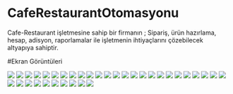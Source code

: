 # CafeRestaurantOtomasyonu
Cafe-Restaurant işletmesine sahip bir firmanın ; Sipariş, ürün hazırlama, hesap, adisyon, raporlamalar ile işletmenin ihtiyaçlarını çözebilecek altyapıya sahiptir. 

#Ekran Görüntüleri

<p>
  
<a href="https://github.com/haticeyesilkaya/SuOtomasyonu/blob/master/ekran%20goruntuleri/1.png" target="_blank">
<img src="https://github.com/haticeyesilkaya/SuOtomasyonu/blob/master/ekran%20goruntuleri/1.png" style="max-width:100%;"></a>

<a href="https://github.com/haticeyesilkaya/SuOtomasyonu/blob/master/ekran%20goruntuleri/2.png" target="_blank">
<img src="https://github.com/haticeyesilkaya/SuOtomasyonu/blob/master/ekran%20goruntuleri/2.png" style="max-width:100%;"></a>

<a href="https://github.com/haticeyesilkaya/SuOtomasyonu/blob/master/ekran%20goruntuleri/3.png" target="_blank">
<img src="https://github.com/haticeyesilkaya/SuOtomasyonu/blob/master/ekran%20goruntuleri/3.png" style="max-width:100%;"></a>

<a href="https://github.com/haticeyesilkaya/SuOtomasyonu/blob/master/ekran%20goruntuleri/4.png" target="_blank">
<img src="https://github.com/haticeyesilkaya/SuOtomasyonu/blob/master/ekran%20goruntuleri/4.png" style="max-width:100%;"></a>

<a href="https://github.com/haticeyesilkaya/SuOtomasyonu/blob/master/ekran%20goruntuleri/5.png" target="_blank">
<img src="https://github.com/haticeyesilkaya/SuOtomasyonu/blob/master/ekran%20goruntuleri/5.png" style="max-width:100%;"></a>

<a href="https://github.com/haticeyesilkaya/SuOtomasyonu/blob/master/ekran%20goruntuleri/6.png" target="_blank">
<img src="https://github.com/haticeyesilkaya/SuOtomasyonu/blob/master/ekran%20goruntuleri/6.png" style="max-width:100%;"></a>

<a href="https://github.com/haticeyesilkaya/SuOtomasyonu/blob/master/ekran%20goruntuleri/7.png" target="_blank">
<img src="https://github.com/haticeyesilkaya/SuOtomasyonu/blob/master/ekran%20goruntuleri/7.png" style="max-width:100%;"></a>

<a href="https://github.com/haticeyesilkaya/SuOtomasyonu/blob/master/ekran%20goruntuleri/8.png" target="_blank">
<img src="https://github.com/haticeyesilkaya/SuOtomasyonu/blob/master/ekran%20goruntuleri/8.png" style="max-width:100%;"></a>

<a href="https://github.com/haticeyesilkaya/SuOtomasyonu/blob/master/ekran%20goruntuleri/9.png" target="_blank">
<img src="https://github.com/haticeyesilkaya/SuOtomasyonu/blob/master/ekran%20goruntuleri/9.png" style="max-width:100%;"></a>

<a href="https://github.com/haticeyesilkaya/SuOtomasyonu/blob/master/ekran%20goruntuleri/10.png" target="_blank">
<img src="https://github.com/haticeyesilkaya/SuOtomasyonu/blob/master/ekran%20goruntuleri/10.png" style="max-width:100%;"></a>

<a href="https://github.com/haticeyesilkaya/SuOtomasyonu/blob/master/ekran%20goruntuleri/11.png" target="_blank">
<img src="https://github.com/haticeyesilkaya/SuOtomasyonu/blob/master/ekran%20goruntuleri/11.png" style="max-width:100%;"></a>

<a href="https://github.com/haticeyesilkaya/SuOtomasyonu/blob/master/ekran%20goruntuleri/12.png" target="_blank">
<img src="https://github.com/haticeyesilkaya/SuOtomasyonu/blob/master/ekran%20goruntuleri/12.png" style="max-width:100%;"></a>

<a href="https://github.com/haticeyesilkaya/SuOtomasyonu/blob/master/ekran%20goruntuleri/13.png" target="_blank">
<img src="https://github.com/haticeyesilkaya/SuOtomasyonu/blob/master/ekran%20goruntuleri/13.png" style="max-width:100%;"></a>

<a href="https://github.com/haticeyesilkaya/SuOtomasyonu/blob/master/ekran%20goruntuleri/14.png" target="_blank">
<img src="https://github.com/haticeyesilkaya/SuOtomasyonu/blob/master/ekran%20goruntuleri/14.png" style="max-width:100%;"></a>

<a href="https://github.com/haticeyesilkaya/SuOtomasyonu/blob/master/ekran%20goruntuleri/15.png" target="_blank">
<img src="https://github.com/haticeyesilkaya/SuOtomasyonu/blob/master/ekran%20goruntuleri/15.png" style="max-width:100%;"></a>

<a href="https://github.com/haticeyesilkaya/SuOtomasyonu/blob/master/ekran%20goruntuleri/16.png" target="_blank">
<img src="https://github.com/haticeyesilkaya/SuOtomasyonu/blob/master/ekran%20goruntuleri/16.png" style="max-width:100%;"></a>

<a href="https://github.com/haticeyesilkaya/SuOtomasyonu/blob/master/ekran%20goruntuleri/17.png" target="_blank">
<img src="https://github.com/haticeyesilkaya/SuOtomasyonu/blob/master/ekran%20goruntuleri/17.png" style="max-width:100%;"></a>

<a href="https://github.com/haticeyesilkaya/SuOtomasyonu/blob/master/ekran%20goruntuleri/18.png" target="_blank">
<img src="https://github.com/haticeyesilkaya/SuOtomasyonu/blob/master/ekran%20goruntuleri/18.png" style="max-width:100%;"></a>

<a href="https://github.com/haticeyesilkaya/SuOtomasyonu/blob/master/ekran%20goruntuleri/19.png" target="_blank">
<img src="https://github.com/haticeyesilkaya/SuOtomasyonu/blob/master/ekran%20goruntuleri/19.png" style="max-width:100%;"></a>

<a href="https://github.com/haticeyesilkaya/SuOtomasyonu/blob/master/ekran%20goruntuleri/20.png" target="_blank">
<img src="https://github.com/haticeyesilkaya/SuOtomasyonu/blob/master/ekran%20goruntuleri/20.png" style="max-width:100%;"></a>

<a href="https://github.com/haticeyesilkaya/SuOtomasyonu/blob/master/ekran%20goruntuleri/21.png" target="_blank">
<img src="https://github.com/haticeyesilkaya/SuOtomasyonu/blob/master/ekran%20goruntuleri/21.png" style="max-width:100%;"></a>

<a href="https://github.com/haticeyesilkaya/SuOtomasyonu/blob/master/ekran%20goruntuleri/22.png" target="_blank">
<img src="https://github.com/haticeyesilkaya/SuOtomasyonu/blob/master/ekran%20goruntuleri/22.png" style="max-width:100%;"></a>

<a href="https://github.com/haticeyesilkaya/SuOtomasyonu/blob/master/ekran%20goruntuleri/23.png" target="_blank">
<img src="https://github.com/haticeyesilkaya/SuOtomasyonu/blob/master/ekran%20goruntuleri/23.png" style="max-width:100%;"></a>

<a href="https://github.com/haticeyesilkaya/SuOtomasyonu/blob/master/ekran%20goruntuleri/24.png" target="_blank">
<img src="https://github.com/haticeyesilkaya/SuOtomasyonu/blob/master/ekran%20goruntuleri/24.png" style="max-width:100%;"></a>

<a href="https://github.com/haticeyesilkaya/SuOtomasyonu/blob/master/ekran%20goruntuleri/25.png" target="_blank">
<img src="https://github.com/haticeyesilkaya/SuOtomasyonu/blob/master/ekran%20goruntuleri/25.png" style="max-width:100%;"></a>

<a href="https://github.com/haticeyesilkaya/SuOtomasyonu/blob/master/ekran%20goruntuleri/26.png" target="_blank">
<img src="https://github.com/haticeyesilkaya/SuOtomasyonu/blob/master/ekran%20goruntuleri/26.png" style="max-width:100%;"></a>

<a href="https://github.com/haticeyesilkaya/SuOtomasyonu/blob/master/ekran%20goruntuleri/27.png" target="_blank">
<img src="https://github.com/haticeyesilkaya/SuOtomasyonu/blob/master/ekran%20goruntuleri/27.png" style="max-width:100%;"></a>
<a href="https://github.com/haticeyesilkaya/SuOtomasyonu/blob/master/ekran%20goruntuleri/28.png" target="_blank">
<img src="https://github.com/haticeyesilkaya/SuOtomasyonu/blob/master/ekran%20goruntuleri/28.png" style="max-width:100%;"></a>

<a href="https://github.com/haticeyesilkaya/SuOtomasyonu/blob/master/ekran%20goruntuleri/29.png" target="_blank">
<img src="https://github.com/haticeyesilkaya/SuOtomasyonu/blob/master/ekran%20goruntuleri/29.png" style="max-width:100%;"></a>

<a href="https://github.com/haticeyesilkaya/SuOtomasyonu/blob/master/ekran%20goruntuleri/30.png" target="_blank">
<img src="https://github.com/haticeyesilkaya/SuOtomasyonu/blob/master/ekran%20goruntuleri/30.png" style="max-width:100%;"></a>

<a href="https://github.com/haticeyesilkaya/SuOtomasyonu/blob/master/ekran%20goruntuleri/31.png" target="_blank">
<img src="https://github.com/haticeyesilkaya/SuOtomasyonu/blob/master/ekran%20goruntuleri/31.png" style="max-width:100%;"></a>

<a href="https://github.com/haticeyesilkaya/SuOtomasyonu/blob/master/ekran%20goruntuleri/32.png" target="_blank">
<img src="https://github.com/haticeyesilkaya/SuOtomasyonu/blob/master/ekran%20goruntuleri/32.png" style="max-width:100%;"></a>

<a href="https://github.com/haticeyesilkaya/SuOtomasyonu/blob/master/ekran%20goruntuleri/33.png" target="_blank">
<img src="https://github.com/haticeyesilkaya/SuOtomasyonu/blob/master/ekran%20goruntuleri/33.png" style="max-width:100%;"></a>

<a href="https://github.com/haticeyesilkaya/SuOtomasyonu/blob/master/ekran%20goruntuleri/34.png" target="_blank">
<img src="https://github.com/haticeyesilkaya/SuOtomasyonu/blob/master/ekran%20goruntuleri/34.png" style="max-width:100%;"></a>

<a href="https://github.com/haticeyesilkaya/SuOtomasyonu/blob/master/ekran%20goruntuleri/35.png" target="_blank">
<img src="https://github.com/haticeyesilkaya/SuOtomasyonu/blob/master/ekran%20goruntuleri/35.png" style="max-width:100%;"></a>
</p>
